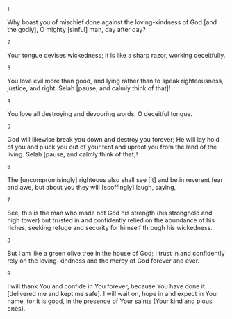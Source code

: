 <sup>1</sup> 

Why boast you of mischief done against the loving-kindness of God [and the godly], O mighty [sinful] man, day after day? 

<sup>2</sup> 

Your tongue devises wickedness; it is like a sharp razor, working deceitfully. 

<sup>3</sup> 

You love evil more than good, and lying rather than to speak righteousness, justice, and right. Selah [pause, and calmly think of that]! 

<sup>4</sup> 

You love all destroying and devouring words, O deceitful tongue. 

<sup>5</sup> 

God will likewise break you down and destroy you forever; He will lay hold of you and pluck you out of your tent and uproot you from the land of the living. Selah [pause, and calmly think of that]! 

<sup>6</sup> 

The [uncompromisingly] righteous also shall see [it] and be in reverent fear and awe, but about you they will [scoffingly] laugh, saying, 

<sup>7</sup> 

See, this is the man who made not God his strength (his stronghold and high tower) but trusted in and confidently relied on the abundance of his riches, seeking refuge and security for himself through his wickedness. 

<sup>8</sup> 

But I am like a green olive tree in the house of God; I trust in and confidently rely on the loving-kindness and the mercy of God forever and ever. 

<sup>9</sup> 

I will thank You and confide in You forever, because You have done it [delivered me and kept me safe]. I will wait on, hope in and expect in Your name, for it is good, in the presence of Your saints (Your kind and pious ones).